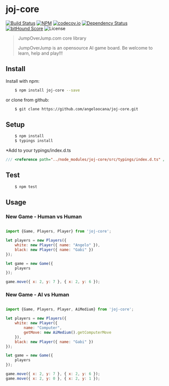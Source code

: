 joj-core
================
[![Build Status](https://travis-ci.org/angeloocana/joj-core.svg)](https://travis-ci.org/angeloocana/joj-core)
[![NPM](https://img.shields.io/npm/v/joj-core.svg)](https://www.npmjs.com/package/joj-core)
[![codecov.io](http://codecov.io/github/angeloocana/joj-core/coverage.svg)](http://codecov.io/github/angeloocana/joj-core)
[![Dependency Status](https://gemnasium.com/angeloocana/joj-core.svg)](https://gemnasium.com/angeloocana/joj-core)
[![bitHound Score](https://www.bithound.io/github/gotwarlost/istanbul/badges/score.svg)](https://www.bithound.io/github/angeloocana/joj-core)
![License](https://img.shields.io/npm/l/joj-core.svg)

> JumpOverJump.com core library
> 
> JumpOverJump is an opensource AI game board.
> Be welcome to learn, help and play!!!

## Install

Install with npm:

```bash
    $ npm install joj-core --save
```

or clone from github:

```bash
    $ git clone https://github.com/angeloocana/joj-core.git
```

## Setup

```bash
    $ npm install 
    $ typings install
```

*Add to your typings/index.d.ts

```ts
/// <reference path="../node_modules/joj-core/src/typings/index.d.ts" />
```

## Test

```bash
    $ npm test
``` 

## Usage

### New Game - Human vs Human

```js

import {Game, Players, Player} from 'joj-core';

let players = new Players({
    white: new Player({ name: "Angelo" }),
    black: new Player({ name: "Gabi" })
});

let game = new Game({
    players
});

game.move({ x: 2, y: 7 }, { x: 2, y: 6 });

```

### New Game - AI vs Human

```js

import {Game, Players, Player, AiMedium} from 'joj-core';

let players = new Players({
    white: new Player({
        name: "Computer",
        getMove: new AiMedium().getComputerMove
    }),
    black: new Player({ name: "Gabi" })
});

let game = new Game({
    players
});

game.move({ x: 2, y: 7 }, { x: 2, y: 6 });
game.move({ x: 2, y: 0 }, { x: 2, y: 1 });

```
